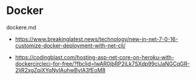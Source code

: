 # Docker

dockere.md

*   https://www.breakinglatest.news/technology/new-in-net-7-0-16-customize-docker-deployment-with-net-cli/

*   https://codingblast.com/hosting-asp-net-core-on-heroku-with-dockercircleci-for-free/?fbclid=IwAR0jbRP2jLk7SXdp99ciJaNGCqGR-2ljR2xgZpiXYqNylAuhwByIA3fEoM8

